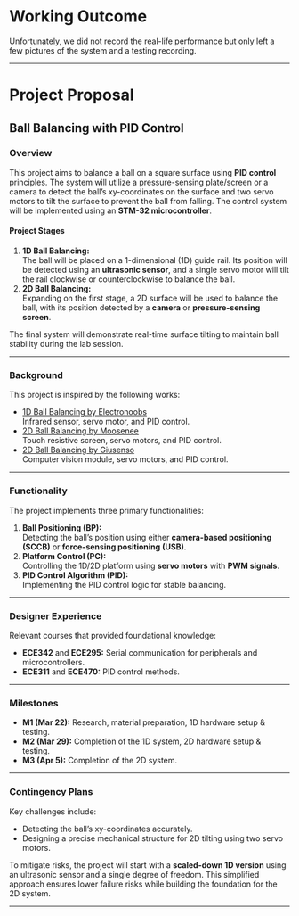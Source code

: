 # Working Outcome

Unfortunately, we did not record the real-life performance but only left a few pictures of the system and a testing recording.

---
# Project Proposal
## Ball Balancing with PID Control

### Overview

This project aims to balance a ball on a square surface using **PID control** principles. The system will utilize a pressure-sensing plate/screen or a camera to detect the ball’s xy-coordinates on the surface and two servo motors to tilt the surface to prevent the ball from falling. The control system will be implemented using an **STM-32 microcontroller**.

#### Project Stages
1. **1D Ball Balancing:**  
   The ball will be placed on a 1-dimensional (1D) guide rail. Its position will be detected using an **ultrasonic sensor**, and a single servo motor will tilt the rail clockwise or counterclockwise to balance the ball.
2. **2D Ball Balancing:**  
   Expanding on the first stage, a 2D surface will be used to balance the ball, with its position detected by a **camera** or **pressure-sensing screen**.

The final system will demonstrate real-time surface tilting to maintain ball stability during the lab session.

---

### Background

This project is inspired by the following works:

- [1D Ball Balancing by Electronoobs](https://electronoobs.io/tutorial/11#)  
  Infrared sensor, servo motor, and PID control.  
- [2D Ball Balancing by Moosenee](https://www.instructables.com/PID-Controlled-Ball-Balancing-Stewart-Platform/)  
  Touch resistive screen, servo motors, and PID control.  
- [2D Ball Balancing by Giusenso](https://github.com/giusenso/Ball-Balancing-PID-System)  
  Computer vision module, servo motors, and PID control.  

---

### Functionality

The project implements three primary functionalities:

1. **Ball Positioning (BP):**  
   Detecting the ball’s position using either **camera-based positioning (SCCB)** or **force-sensing positioning (USB)**.
2. **Platform Control (PC):**  
   Controlling the 1D/2D platform using **servo motors** with **PWM signals**.
3. **PID Control Algorithm (PID):**  
   Implementing the PID control logic for stable balancing.  

---

### Designer Experience

Relevant courses that provided foundational knowledge:
- **ECE342** and **ECE295:** Serial communication for peripherals and microcontrollers.
- **ECE311** and **ECE470:** PID control methods.

---

### Milestones

- **M1 (Mar 22):** Research, material preparation, 1D hardware setup & testing.  
- **M2 (Mar 29):** Completion of the 1D system, 2D hardware setup & testing.  
- **M3 (Apr 5):** Completion of the 2D system.  

---

### Contingency Plans

Key challenges include:  
- Detecting the ball’s xy-coordinates accurately.  
- Designing a precise mechanical structure for 2D tilting using two servo motors.  

To mitigate risks, the project will start with a **scaled-down 1D version** using an ultrasonic sensor and a single degree of freedom. This simplified approach ensures lower failure risks while building the foundation for the 2D system.

---
